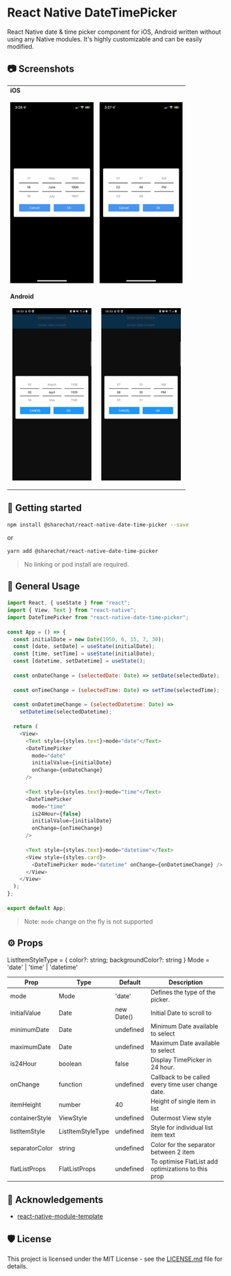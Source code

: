 # React Native DateTimePicker

React Native date & time picker component for iOS, Android written without using any Native modules. It's highly customizable and can be easily modified.

## :camera: Screenshots

<table>
  <tr><td colspan=2><strong>iOS</strong></td></tr>
  <tr>
    <td><p align="center"><img src="./.github/images/ios_date.png" height="420"/></p></td>
    <td><p align="center"><img src="./.github/images/ios_time.png" height="420"/></p></td>
  </tr>
  <tr><td colspan=2><strong>Android</strong></td></tr>
  <tr>
    <td><p align="center"><img src="./.github/images/android_date.png" height="400"/></p></td>
    <td><p align="center"><img src="./.github/images/android_time.png" height="400"/></p></td>
  </tr>
</table>

## 📲 Getting started

```bash
npm install @sharechat/react-native-date-time-picker --save
```

or

```bash
yarn add @sharechat/react-native-date-time-picker
```

> No linking or pod install are required.

## 📝 General Usage

```js
import React, { useState } from "react";
import { View, Text } from "react-native";
import DateTimePicker from "react-native-date-time-picker";

const App = () => {
  const initialDate = new Date(1950, 6, 15, 7, 30);
  const [date, setDate] = useState(initialDate);
  const [time, setTime] = useState(initialDate);
  const [datetime, setDatetime] = useState();

  const onDateChange = (selectedDate: Date) => setDate(selectedDate);

  const onTimeChange = (selectedTime: Date) => setTime(selectedTime);

  const onDatetimeChange = (selectedDatetime: Date) =>
    setDatetime(selectedDatetime);

  return (
    <View>
      <Text style={styles.text}>mode="date"</Text>
      <DateTimePicker
        mode="date"
        initialValue={initialDate}
        onChange={onDateChange}
      />

      <Text style={styles.text}>mode="time"</Text>
      <DateTimePicker
        mode="time"
        is24Hour={false}
        initialValue={initialDate}
        onChange={onTimeChange}
      />

      <Text style={styles.text}>mode="datetime"</Text>
      <View style={styles.card}>
        <DateTimePicker mode="datetime" onChange={onDatetimeChange} />
      </View>
    </View>
  );
};

export default App;
```

> Note: `mode` change on the fly is not supported

## ⚙️ Props

ListItemStyleType = { color?: string; backgroundColor?: string }
Mode = 'date' | 'time' | 'datetime'

| Prop           | Type              | Default    | Description                                         |
| -------------- | ----------------- | ---------- | --------------------------------------------------- |
| mode           | Mode              | 'date'     | Defines the type of the picker.                     |
| initialValue   | Date              | new Date() | Initial Date to scroll to                           |
| minimumDate    | Date              | undefined  | Minimum Date available to select                    |
| maximumDate    | Date              | undefined  | Maximum Date available to select                    |
| is24Hour       | boolean           | false      | Display TimePicker in 24 hour.                      |
| onChange       | function          | undefined  | Callback to be called every time user change date.  |
| itemHeight     | number            | 40         | Height of single item in list                       |
| containerStyle | ViewStyle         | undefined  | Outermost View style                                |
| listItemStyle  | ListItemStyleType | undefined  | Style for individual list item text                 |
| separatorColor | string            | undefined  | Color for the separator between 2 item              |
| flatListProps  | FlatListProps     | undefined  | To optimise FlatList add optimizations to this prop |

## 📣 Acknowledgements

- [react-native-module-template](https://github.com/demchenkoalex/react-native-module-template)

## 🛡 License

This project is licensed under the MIT License - see the [LICENSE.md](LICENSE.md) file for details.

